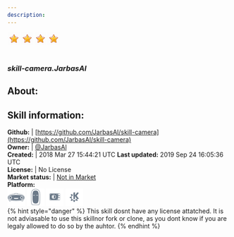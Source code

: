 ```yaml
--- 
description: 
---
```


![](../.gitbook/assets/star.png)![](../.gitbook/assets/star.png)![](../.gitbook/assets/star.png)![](../.gitbook/assets/star.png)  
#   
### _skill-camera.JarbasAl_  
## About:  


## Skill information:  
**Github:** | [https://github.com/JarbasAl/skill-camera](https://github.com/JarbasAl/skill-camera)  
**Owner:** | [@JarbasAl](https://github.com/JarbasAl)  
**Created:** | 2018 Mar 27 15:44:21 UTC  **Last updated:** 2019 Sep 24 16:05:36 UTC  
**License:** | No License  
**Market status:** | [Not in Market](https://market.mycroft.ai/skill/)  
**Platform:**  
 ![](../.gitbook/assets/mark-1-icon.png)  ![](../.gitbook/assets/mark-2-icon.png)  ![](../.gitbook/assets/picroft-icon.png)  ![](../.gitbook/assets/kde.png)   
{% hint style="danger" %}
This skill dosnt have any license attatched. It is not adviasable to use this skillnor fork or clone, as you dont know if you are legaly allowed to do so by the auhtor.
{% endhint %}
